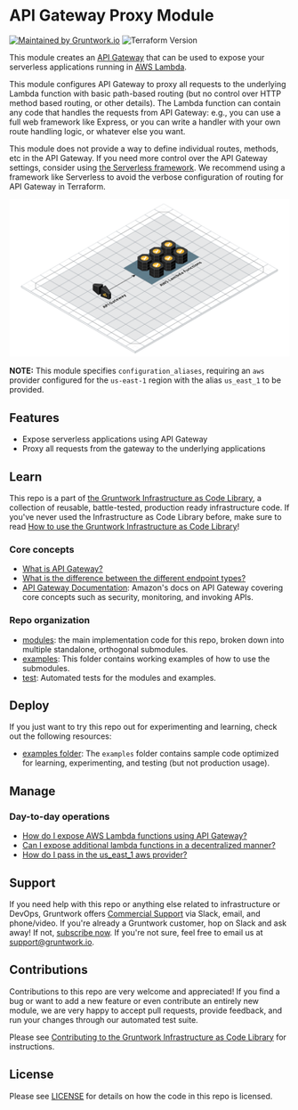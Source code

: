 # API Gateway Proxy Module

[![Maintained by Gruntwork.io](https://img.shields.io/badge/maintained%20by-gruntwork.io-%235849a6.svg)](https://gruntwork.io/?ref=repo_aws_serverless)
![Terraform Version](https://img.shields.io/badge/tf-%3E%3D1.0.0-blue.svg)

This module creates an [API Gateway](https://aws.amazon.com/api-gateway/) that can be used to expose your serverless
applications running in [AWS Lambda](https://aws.amazon.com/lambda/).

This module configures API Gateway to proxy all requests to the underlying Lambda function with basic path-based routing
(but no control over HTTP method based routing, or other details). The Lambda function can contain any code that handles
the requests from API Gateway: e.g., you can use a full web framework like Express, or you can write a handler with your
own route handling logic, or whatever else you want.

This module does not provide a way to define individual routes, methods, etc in the API Gateway. If you need more
control over the API Gateway settings, consider using [the Serverless framework](https://www.serverless.com/). We
recommend using a framework like Serverless to avoid the verbose configuration of routing for API Gateway in Terraform.


![Serverless architecture](https://github.com/biptec/terraform-aws-lambda/blob/v0.14.0/_docs/serverless-architecture.png?raw=true)

**NOTE:** This module specifies `configuration_aliases`, requiring an `aws` provider configured for the `us-east-1`
region with the alias `us_east_1` to be provided.


## Features

* Expose serverless applications using API Gateway
* Proxy all requests from the gateway to the underlying applications


## Learn

This repo is a part of [the Gruntwork Infrastructure as Code Library](https://gruntwork.io/infrastructure-as-code-library/),
a collection of reusable, battle-tested, production ready infrastructure code. If you've never used the Infrastructure as Code Library
before, make sure to read [How to use the Gruntwork Infrastructure as Code Library](https://gruntwork.io/guides/foundations/how-to-use-gruntwork-infrastructure-as-code-library/)!

### Core concepts

* [What is API Gateway?](./core-concepts.md#what-is-api-gateway)
* [What is the difference between the different endpoint
  types?](./core-concepts.md#what-is-the-difference-between-the-different-endpoint-types)
* [API Gateway Documentation](https://docs.aws.amazon.com/apigateway/latest/developerguide/welcome.html): Amazon's docs
  on API Gateway covering core concepts such as security, monitoring, and invoking APIs.

### Repo organization

* [modules](https://github.com/biptec/terraform-aws-lambda/blob/v0.14.0/modules): the main implementation code for this repo, broken down into multiple standalone, orthogonal submodules.
* [examples](https://github.com/biptec/terraform-aws-lambda/blob/v0.14.0/examples): This folder contains working examples of how to use the submodules.
* [test](https://github.com/biptec/terraform-aws-lambda/blob/v0.14.0/test): Automated tests for the modules and examples.




## Deploy

If you just want to try this repo out for experimenting and learning, check out the following resources:

* [examples folder](https://github.com/biptec/terraform-aws-lambda/blob/v0.14.0/examples): The `examples` folder contains sample code optimized for learning, experimenting, and testing (but not production usage).


## Manage

### Day-to-day operations

* [How do I expose AWS Lambda functions using API
  Gateway?](./core-concepts.md#how-do-i-expose-aws-lambda-functions-using-api-gateway)
* [Can I expose additional lambda functions in a decentralized
  manner?](./core-concepts.md#can-i-expose-additional-lambda-functions-in-a-decentralized-manner)
* [How do I pass in the us_east_1 aws provider?](./core-concepts.md#how-do-i-pass-in-the-us_east_1-aws-provider)



## Support

If you need help with this repo or anything else related to infrastructure or DevOps, Gruntwork offers [Commercial Support](https://gruntwork.io/support/) via Slack, email, and phone/video. If you're already a Gruntwork customer, hop on Slack and ask away! If not, [subscribe now](https://www.gruntwork.io/pricing/). If you're not sure, feel free to email us at [support@gruntwork.io](mailto:support@gruntwork.io).




## Contributions

Contributions to this repo are very welcome and appreciated! If you find a bug or want to add a new feature or even contribute an entirely new module, we are very happy to accept pull requests, provide feedback, and run your changes through our automated test suite.

Please see [Contributing to the Gruntwork Infrastructure as Code Library](https://gruntwork.io/guides/foundations/how-to-use-gruntwork-infrastructure-as-code-library/#contributing-to-the-gruntwork-infrastructure-as-code-library) for instructions.




## License

Please see [LICENSE](./LICENSE) for details on how the code in this repo is licensed.
